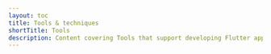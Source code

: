 ```yaml
---
layout: toc
title: Tools & techniques
shortTitle: Tools
description: Content covering Tools that support developing Flutter apps.
---
```

